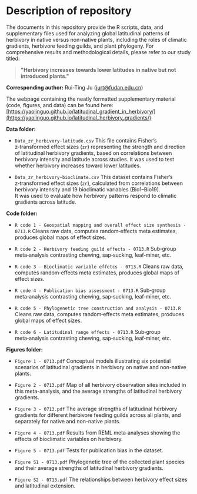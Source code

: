 # Description of repository

The documents in this repository provide the R scripts, data, and supplementary files used for analyzing global latitudinal patterns of herbivory in native versus non-native plants, including the roles of climatic gradients, herbivore feeding guilds, and plant phylogeny. For comprehensive results and methodological details, please refer to our study titled:

> **"Herbivory increases towards lower latitudes in native but not introduced plants."**

**Corresponding author:** Rui-Ting Ju ([jurt@fudan.edu.cn](mailto:jurt@fudan.edu.cn))   

The webpage containing the neatly formatted supplementary material (code, figures, and data) can be found here:  
[https://yaolinguo.github.io/latitudinal_gradient_in_herbivory/](https://yaolinguo.github.io/latitudinal_herbivory_gradients/)

**Data folder:**

- `Data_zr_herbivory-latitude.csv`   This file contains Fisher’s z‑transformed effect sizes (`zr`) representing the strength and direction of latitudinal herbivory gradients, based on correlations between herbivory intensity and latitude across studies. It was used to test whether herbivory increases toward lower latitudes.
  
- `Data_zr_herbivory-bioclimate.csv`  This dataset contains Fisher’s z‑transformed effect sizes (`zr`), calculated from correlations between herbivory intensity and 19 bioclimatic variables (Bio1–Bio19).  
  It was used to evaluate how herbivory patterns respond to climatic gradients across latitude.

**Code folder:**

- `R code 1 - Geospatial mapping and overall effect size synthesis - 0713.R`  Cleans raw data, computes random‑effects meta estimates, produces global maps of effect sizes.

- `R code 2 - Herbivory feeding guild effects - 0713.R`  Sub‑group meta‑analysis contrasting chewing, sap‑sucking, leaf‑miner, etc.

- `R code 3 - Bioclimatic variable effetcs - 0713.R`  Cleans raw data, computes random‑effects meta estimates, produces global maps of effect sizes.

- `R code 4 - Publication bias assessment - 0713.R`  Sub‑group meta‑analysis contrasting chewing, sap‑sucking, leaf‑miner, etc.

- `R code 5 - Phylogenetic tree construction and analysis - 0713.R`  Cleans raw data, computes random‑effects meta estimates, produces global maps of effect sizes.

- `R code 6 - Latitudinal range effects - 0713.R`  Sub‑group meta‑analysis contrasting chewing, sap‑sucking, leaf‑miner, etc.

**Figures folder:**

- `Figure 1 - 0713.pdf`  Conceptual models illustrating six potential scenarios of latitudinal gradients in herbivory on native and non-native plants.

- `Figure 2 - 0713.pdf`  Map of all herbivory observation sites included in this meta-analysis, and the average strengths of latitudinal herbivory gradients.

- `Figure 3 - 0713.pdf`  The average strengths of latitudinal herbivory gradients for different herbivore feeding guilds across all plants, and separately for native and non-native plants.

- `Figure 4 - 0713.pdf`  Results from REML meta‑analyses showing the effects of bioclimatic variables on herbivory.
  
- `Figure 5 - 0713.pdf`  Tests for publication bias in the dataset.
       
- `Figure S1 - 0713.pdf`  Phylogenetic tree of the collected plant species and their average strengths of latitudinal herbivory gradients.
         
- `Figure S2 - 0713.pdf`  The relationships between herbivory effect sizes and latitudinal extension.
